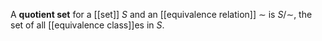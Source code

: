 A **quotient set** for a [[set]] $S$ and an [[equivalence relation]] $\sim$ is $S/\sim$, the set of all [[equivalence class]]es in $S$.